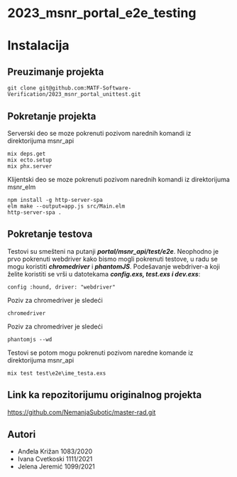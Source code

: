 # 2023_msnr_portal_e2e_testing

# Instalacija
## Preuzimanje projekta
```git clone git@github.com:MATF-Software-Verification/2023_msnr_portal_unittest.git```
## Pokretanje projekta
Serverski deo se moze pokrenuti pozivom narednih komandi iz direktorijuma msnr_api
```
mix deps.get
mix ecto.setup
mix phx.server
```
Klijentski deo se moze pokrenuti pozivom narednih komandi iz direktorijuma msnr_elm
```
npm install -g http-server-spa
elm make --output=app.js src/Main.elm
http-server-spa .
```
## Pokretanje testova
Testovi su smešteni na putanji ***portal/msnr_api/test/e2e***.
Neophodno je prvo pokrenuti webdriver kako bismo mogli pokrenuti testove, u radu se mogu koristiti ***chromedriver*** i ***phantomJS***. Podešavanje webdriver-a koji želite koristiti se vrši u 
datotekama ***config.exs, test.exs i dev.exs***:
```
config :hound, driver: "webdriver"
```
Poziv za chromedriver je sledeći
```
chromedriver
```
Poziv za chromedriver je sledeći
```
phantomjs --wd
```
Testovi se potom mogu pokrenuti pozivom naredne komande iz direktorijuma msnr_api
```
mix test test\e2e\ime_testa.exs
```
## Link ka repozitorijumu originalnog projekta
https://github.com/NemanjaSubotic/master-rad.git
## Autori
- Anđela Križan 1083/2020
- Ivana Cvetkoski 1111/2021
- Jelena Jeremić 1099/2021
